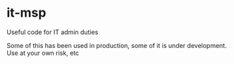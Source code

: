 # it-msp
Useful code for IT admin duties

Some of this has been used in production, some of it is under development.  Use at your own risk, etc
